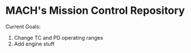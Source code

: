 # MACH's Mission Control Repository
Current Goals: 
1) Change TC and PD operating ranges 
2) Add engine stuff